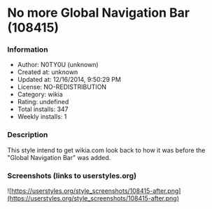 # No more Global Navigation Bar (108415)

### Information
- Author: N0TY0U (unknown)
- Created at: unknown
- Updated at: 12/16/2014, 9:50:29 PM
- License: NO-REDISTRIBUTION
- Category: wikia
- Rating: undefined
- Total installs: 347
- Weekly installs: 1


### Description
This style intend to get wikia.com look back to how it was before the "Global Navigation Bar" was added.


### Screenshots (links to userstyles.org)
![https://userstyles.org/style_screenshots/108415-after.png](https://userstyles.org/style_screenshots/108415-after.png)


